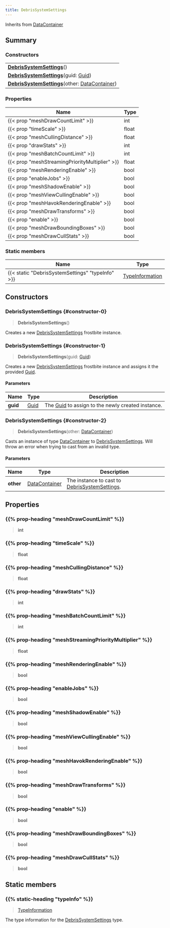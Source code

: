 ```yaml
---
title: DebrisSystemSettings
---
```


Inherits from 
[DataContainer](/vext/ref/shared/class/datacontainer)

## Summary
### Constructors
| |
| ----------- |
| **[DebrisSystemSettings](#constructor-0)**() |
| **[DebrisSystemSettings](#constructor-1)**(guid: [Guid](/vext/ref/shared/class/guid)) |
| **[DebrisSystemSettings](#constructor-2)**(other: [DataContainer](/vext/ref/shared/class/datacontainer)) |

### Properties
| Name | Type |
| ---- | ---- |
| {{< prop "meshDrawCountLimit" >}} | int |
| {{< prop "timeScale" >}} | float |
| {{< prop "meshCullingDistance" >}} | float |
| {{< prop "drawStats" >}} | int |
| {{< prop "meshBatchCountLimit" >}} | int |
| {{< prop "meshStreamingPriorityMultiplier" >}} | float |
| {{< prop "meshRenderingEnable" >}} | bool |
| {{< prop "enableJobs" >}} | bool |
| {{< prop "meshShadowEnable" >}} | bool |
| {{< prop "meshViewCullingEnable" >}} | bool |
| {{< prop "meshHavokRenderingEnable" >}} | bool |
| {{< prop "meshDrawTransforms" >}} | bool |
| {{< prop "enable" >}} | bool |
| {{< prop "meshDrawBoundingBoxes" >}} | bool |
| {{< prop "meshDrawCullStats" >}} | bool |

### Static members
| Name | Type |
| ---- | ---- |
| {{< static "DebrisSystemSettings" "typeInfo" >}} | [TypeInformation](/vext/ref/shared/class/typeinformation) |

## Constructors
### DebrisSystemSettings {#constructor-0}
> **DebrisSystemSettings**()

Creates a new [DebrisSystemSettings](/vext/ref/fb/debrissystemsettings) frostbite instance.

### DebrisSystemSettings {#constructor-1}
> **DebrisSystemSettings**(guid: [Guid](/vext/ref/shared/class/guid))

Creates a new [DebrisSystemSettings](/vext/ref/fb/debrissystemsettings) frostbite instance and assigns it the provided [Guid](/vext/ref/shared/class/guid).

#### Parameters
| Name | Type | Description |
| ---- | ---- | ----------- |
| **guid** | [Guid](/vext/ref/shared/class/guid) | The [Guid](/vext/ref/shared/class/guid) to assign to the newly created instance. |

### DebrisSystemSettings {#constructor-2}
> **DebrisSystemSettings**(other: [DataContainer](/vext/ref/shared/class/datacontainer))

Casts an instance of type [DataContainer](/vext/ref/shared/class/datacontainer) to [DebrisSystemSettings](/vext/ref/fb/debrissystemsettings). Will throw an error when trying to cast from an invalid type.

#### Parameters
| Name | Type | Description |
| ---- | ---- | ----------- |
| **other** | [DataContainer](/vext/ref/shared/class/datacontainer) | The instance to cast to [DebrisSystemSettings](/vext/ref/fb/debrissystemsettings). |

## Properties
### {{% prop-heading "meshDrawCountLimit" %}}
> **int**

### {{% prop-heading "timeScale" %}}
> **float**

### {{% prop-heading "meshCullingDistance" %}}
> **float**

### {{% prop-heading "drawStats" %}}
> **int**

### {{% prop-heading "meshBatchCountLimit" %}}
> **int**

### {{% prop-heading "meshStreamingPriorityMultiplier" %}}
> **float**

### {{% prop-heading "meshRenderingEnable" %}}
> **bool**

### {{% prop-heading "enableJobs" %}}
> **bool**

### {{% prop-heading "meshShadowEnable" %}}
> **bool**

### {{% prop-heading "meshViewCullingEnable" %}}
> **bool**

### {{% prop-heading "meshHavokRenderingEnable" %}}
> **bool**

### {{% prop-heading "meshDrawTransforms" %}}
> **bool**

### {{% prop-heading "enable" %}}
> **bool**

### {{% prop-heading "meshDrawBoundingBoxes" %}}
> **bool**

### {{% prop-heading "meshDrawCullStats" %}}
> **bool**

## Static members
### {{% static-heading "typeInfo" %}}
> [TypeInformation](/vext/ref/shared/class/typeinformation)

The type information for the [DebrisSystemSettings](/vext/ref/fb/debrissystemsettings) type.


